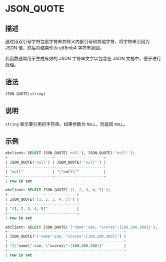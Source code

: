 JSON_QUOTE
===============================



描述
-----------------------

通过用双引号字符包裹字符串并转义内部引号和其他字符，将字符串引用为 JSON 值，然后将结果作为 utf8mb4 字符串返回。

此函数通常用于生成有效的 JSON 字符串文字以包含在 JSON 文档中，便于进行处理。

语法
-----------------------

```sql
JSON_QUOTE(string)
```



说明
-----------------------

`string` 表示要引用的字符串。如果参数为 `NULL`，则返回 `NULL`。

示例
-----------------------

```sql
obclient> SELECT JSON_QUOTE('null'), JSON_QUOTE('"null"');
+--------------------+----------------------+
| JSON_QUOTE('null') | JSON_QUOTE('"null"') |
+--------------------+----------------------+
| "null"             | "\"null\""           |
+--------------------+----------------------+
1 row in set

obclient> SELECT JSON_QUOTE('[1, 2, 3, 4, 5]');
+-------------------------------+
| JSON_QUOTE('[1, 2, 3, 4, 5]') |
+-------------------------------+
| "[1, 2, 3, 4, 5]"             |
+-------------------------------+
1 row in set

obclient> SELECT JSON_QUOTE('{"name":sam, "scores":[100,200,300]}');
+----------------------------------------------------+
| JSON_QUOTE('{"name":sam, "scores":[100,200,300]}') |
+----------------------------------------------------+
| "{\"name\":sam, \"scores\":[100,200,300]}"         |
+----------------------------------------------------+
1 row in set
```
